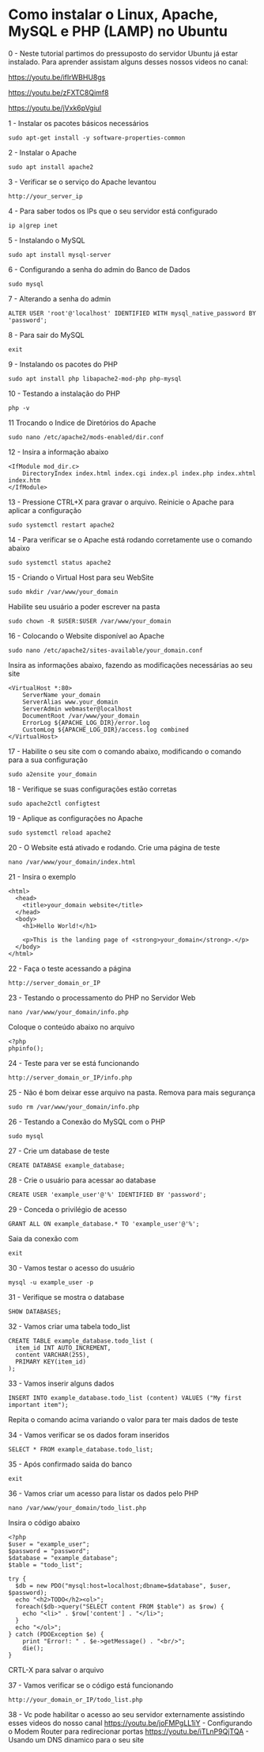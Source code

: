 # Como instalar o Linux, Apache, MySQL e PHP (LAMP) no Ubuntu

0 - Neste tutorial partimos do pressuposto do servidor Ubuntu já estar instalado. Para aprender assistam alguns desses nossos videos no canal:

https://youtu.be/ifIrWBHU8gs

https://youtu.be/zFXTC8Qimf8

https://youtu.be/jVxk6pVgiuI

1 - Instalar os pacotes básicos necessários
```
sudo apt-get install -y software-properties-common
```

2 - Instalar o Apache
```
sudo apt install apache2
```

3 - Verificar se o serviço do Apache levantou
```
http://your_server_ip
```

4 - Para saber todos os IPs que o seu servidor está configurado
```
ip a|grep inet
```

5 - Instalando o MySQL
```
sudo apt install mysql-server
```

6 - Configurando a senha do admin do Banco de Dados
```
sudo mysql
```

7 - Alterando a senha do admin
```
ALTER USER 'root'@'localhost' IDENTIFIED WITH mysql_native_password BY 'password';
```

8 - Para sair do MySQL
```
exit
```

9 - Instalando os pacotes do PHP
```
sudo apt install php libapache2-mod-php php-mysql
```

10 - Testando a instalação do PHP
```
php -v
```

11  Trocando o Indice de Diretórios do Apache
```
sudo nano /etc/apache2/mods-enabled/dir.conf
```

12 - Insira a informação abaixo
```
<IfModule mod_dir.c>
    DirectoryIndex index.html index.cgi index.pl index.php index.xhtml index.htm
</IfModule>
```

13 - Pressione CTRL+X para gravar o arquivo. Reinicie o Apache para aplicar a configuração
```
sudo systemctl restart apache2
```

14 - Para verificar se o Apache está rodando corretamente use o comando abaixo
```
sudo systemctl status apache2
```

15 - Criando o Virtual Host para seu WebSite
```
sudo mkdir /var/www/your_domain
```
Habilite seu usuário a poder escrever na pasta
```
sudo chown -R $USER:$USER /var/www/your_domain
```

16 - Colocando o Website disponível ao Apache
```
sudo nano /etc/apache2/sites-available/your_domain.conf
```
Insira as informações abaixo, fazendo as modificações necessárias ao seu site
```
<VirtualHost *:80>
    ServerName your_domain
    ServerAlias www.your_domain
    ServerAdmin webmaster@localhost
    DocumentRoot /var/www/your_domain
    ErrorLog ${APACHE_LOG_DIR}/error.log
    CustomLog ${APACHE_LOG_DIR}/access.log combined
</VirtualHost>
```

17 - Habilite o seu site com o comando abaixo, modificando o comando para a sua configuração
```
sudo a2ensite your_domain
```

18 - Verifique se suas configurações estão corretas
```
sudo apache2ctl configtest
```

19 - Aplique as configurações no Apache
```
sudo systemctl reload apache2
```

20 - O Website está ativado e rodando. Crie uma página de teste
```
nano /var/www/your_domain/index.html
```

21 - Insira o exemplo
```
<html>
  <head>
    <title>your_domain website</title>
  </head>
  <body>
    <h1>Hello World!</h1>

    <p>This is the landing page of <strong>your_domain</strong>.</p>
  </body>
</html>
```

22 - Faça o teste acessando a página
```
http://server_domain_or_IP
```

23 - Testando o processamento do PHP no Servidor Web
```
nano /var/www/your_domain/info.php
```
Coloque o conteúdo abaixo no arquivo
```
<?php
phpinfo();
```

24 - Teste para ver se está funcionando
```
http://server_domain_or_IP/info.php
```

25 - Não é bom deixar esse arquivo na pasta. Remova para mais segurança
```
sudo rm /var/www/your_domain/info.php
```

26 - Testando a Conexão do MySQL com o PHP
```
sudo mysql
```

27 - Crie um database de teste
```
CREATE DATABASE example_database;
```

28 - Crie o usuário para acessar ao database
```
CREATE USER 'example_user'@'%' IDENTIFIED BY 'password';
```

29 - Conceda o privilégio de acesso
```
GRANT ALL ON example_database.* TO 'example_user'@'%';
```

Saia da conexão com
```
exit
```

30 - Vamos testar o acesso do usuário
```
mysql -u example_user -p
```

31 - Verifique se mostra o database
```
SHOW DATABASES;
```

32 - Vamos criar uma tabela todo_list
```
CREATE TABLE example_database.todo_list (
  item_id INT AUTO_INCREMENT,
  content VARCHAR(255),
  PRIMARY KEY(item_id)
);
```

33 - Vamos inserir alguns dados
```
INSERT INTO example_database.todo_list (content) VALUES ("My first important item");
```
Repita o comando acima variando o valor para ter mais dados de teste

34 - Vamos verificar se os dados foram inseridos
```
SELECT * FROM example_database.todo_list;
```

35 - Após confirmado saida do banco
```
exit
```

36 - Vamos criar um acesso para listar os dados pelo PHP 
```
nano /var/www/your_domain/todo_list.php
```
Insira o código abaixo
```
<?php
$user = "example_user";
$password = "password";
$database = "example_database";
$table = "todo_list";

try {
  $db = new PDO("mysql:host=localhost;dbname=$database", $user, $password);
  echo "<h2>TODO</h2><ol>";
  foreach($db->query("SELECT content FROM $table") as $row) {
    echo "<li>" . $row['content'] . "</li>";
  }
  echo "</ol>";
} catch (PDOException $e) {
    print "Error!: " . $e->getMessage() . "<br/>";
    die();
}
```
CRTL-X para salvar o arquivo

37 - Vamos verificar se o código está funcionando
```
http://your_domain_or_IP/todo_list.php
```

38 - Vc pode habilitar o acesso ao seu servidor externamente assistindo esses videos do nosso canal
https://youtu.be/joFMPgLL1iY - Configurando o Modem Router para redirecionar portas
https://youtu.be/iTLnP9QjTQA - Usando um DNS dinamico para o seu site


